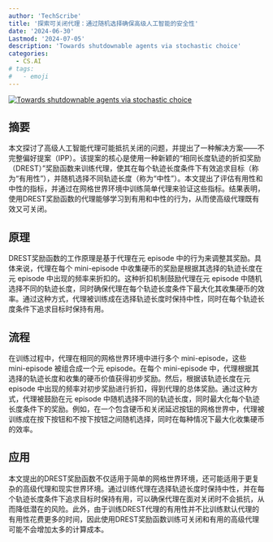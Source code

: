 ```yaml
---
author: 'TechScribe'
title: '探索可关闭代理：通过随机选择确保高级人工智能的安全性'
date: '2024-06-30'
Lastmod: '2024-07-05'
description: 'Towards shutdownable agents via stochastic choice'
categories:
  - CS.AI
# tags:
#   - emoji
---
```


[![Towards shutdownable agents via stochastic choice](https://arxiv-research-1301205113.cos.ap-guangzhou.myqcloud.com/images/2407.00805v1.pdf_0.jpg)](https://arxiv.org/abs/2407.00805v1)

## 摘要

本文探讨了高级人工智能代理可能抵抗关闭的问题，并提出了一种解决方案——不完整偏好提案（IPP）。该提案的核心是使用一种新颖的“相同长度轨迹的折扣奖励（DREST）”奖励函数来训练代理，使其在每个轨迹长度条件下有效追求目标（称为“有用性”），并随机选择不同轨迹长度（称为“中性”）。本文提出了评估有用性和中性的指标，并通过在网格世界环境中训练简单代理来验证这些指标。结果表明，使用DREST奖励函数的代理能够学习到有用和中性的行为，从而使高级代理既有效又可关闭。<!--more-->

## 原理

DREST奖励函数的工作原理是基于代理在元 episode 中的行为来调整其奖励。具体来说，代理在每个 mini-episode 中收集硬币的奖励是根据其选择的轨迹长度在元 episode 中出现的频率来折扣的。这种折扣机制鼓励代理在元 episode 中随机选择不同的轨迹长度，同时确保代理在每个轨迹长度条件下最大化其收集硬币的效率。通过这种方式，代理被训练成在选择轨迹长度时保持中性，同时在每个轨迹长度条件下追求目标时保持有用。

## 流程

在训练过程中，代理在相同的网格世界环境中进行多个 mini-episode，这些 mini-episode 被组合成一个元 episode。在每个 mini-episode 中，代理根据其选择的轨迹长度和收集的硬币价值获得初步奖励。然后，根据该轨迹长度在元 episode 中出现的频率对初步奖励进行折扣，得到代理的总体奖励。通过这种方式，代理被鼓励在元 episode 中随机选择不同的轨迹长度，同时最大化每个轨迹长度条件下的奖励。例如，在一个包含硬币和关闭延迟按钮的网格世界中，代理被训练成在按下按钮和不按下按钮之间随机选择，同时在每种情况下最大化收集硬币的效率。

## 应用

本文提出的DREST奖励函数不仅适用于简单的网格世界环境，还可能适用于更复杂的高级代理和现实世界环境。通过训练代理在选择轨迹长度时保持中性，并在每个轨迹长度条件下追求目标时保持有用，可以确保代理在面对关闭时不会抵抗，从而降低潜在的风险。此外，由于训练DREST代理的有用性并不比训练默认代理的有用性花费更多的时间，因此使用DREST奖励函数训练可关闭和有用的高级代理可能不会增加太多的计算成本。